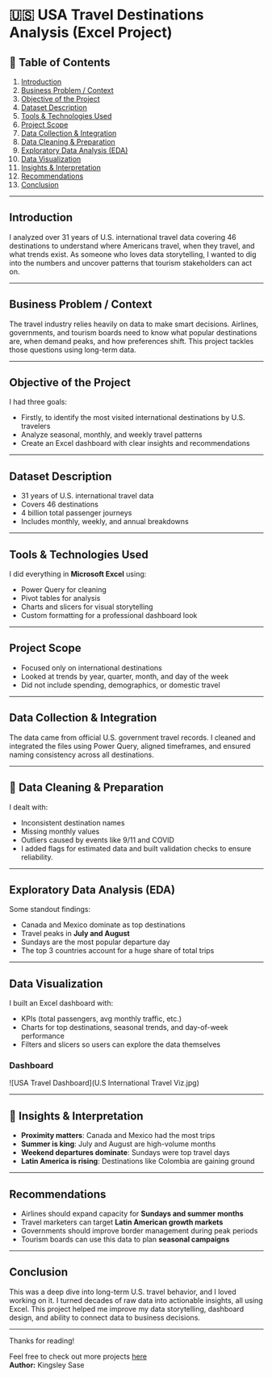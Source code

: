 # 🇺🇸 USA Travel Destinations Analysis (Excel Project)

## 📑 Table of Contents
1. [Introduction](#introduction)  
2. [Business Problem / Context](#business-problem--context)  
3. [Objective of the Project](#objective-of-the-project)  
4. [Dataset Description](#dataset-description)  
5. [Tools & Technologies Used](#tools--technologies-used)  
6. [Project Scope](#project-scope)  
7. [Data Collection & Integration](#data-collection--integration)  
8. [Data Cleaning & Preparation](#data-cleaning--preparation)  
9. [Exploratory Data Analysis (EDA)](#exploratory-data-analysis-eda)  
10. [Data Visualization](#data-visualization)  
11. [Insights & Interpretation](#insights--interpretation)  
12. [Recommendations](#recommendations)  
13. [Conclusion](#conclusion)  

---

## Introduction

I analyzed over 31 years of U.S. international travel data covering 46 destinations to understand where Americans travel, when they travel, and what trends exist. As someone who loves data storytelling, I wanted to dig into the numbers and uncover patterns that tourism stakeholders can act on.

---

## Business Problem / Context

The travel industry relies heavily on data to make smart decisions. Airlines, governments, and tourism boards need to know what popular destinations are, when demand peaks, and how preferences shift. This project tackles those questions using long-term data.

---

## Objective of the Project

I had three goals:
- Firstly, to identify the most visited international destinations by U.S. travelers  
- Analyze seasonal, monthly, and weekly travel patterns  
- Create an Excel dashboard with clear insights and recommendations  

---

## Dataset Description

- 31 years of U.S. international travel data  
- Covers 46 destinations  
- 4 billion total passenger journeys  
- Includes monthly, weekly, and annual breakdowns  

---

## Tools & Technologies Used

I did everything in **Microsoft Excel** using:
- Power Query for cleaning  
- Pivot tables for analysis  
- Charts and slicers for visual storytelling  
- Custom formatting for a professional dashboard look  

---

## Project Scope

- Focused only on international destinations  
- Looked at trends by year, quarter, month, and day of the week  
- Did not include spending, demographics, or domestic travel  

---

## Data Collection & Integration

The data came from official U.S. government travel records. I cleaned and integrated the files using Power Query, aligned timeframes, and ensured naming consistency across all destinations.

---

## 🧹 Data Cleaning & Preparation

I dealt with:
- Inconsistent destination names  
- Missing monthly values  
- Outliers caused by events like 9/11 and COVID
- I added flags for estimated data and built validation checks to ensure reliability.

---

## Exploratory Data Analysis (EDA)

Some standout findings:
- Canada and Mexico dominate as top destinations  
- Travel peaks in **July and August**  
- Sundays are the most popular departure day  
- The top 3 countries account for a huge share of total trips  

---

## Data Visualization

I built an Excel dashboard with:
- KPIs (total passengers, avg monthly traffic, etc.)  
- Charts for top destinations, seasonal trends, and day-of-week performance  
- Filters and slicers so users can explore the data themselves  

### Dashboard

![USA Travel Dashboard](U.S International Travel Viz.jpg)

---

## 🧠 Insights & Interpretation

- **Proximity matters**: Canada and Mexico had the most trips  
- **Summer is king**: July and August are high-volume months  
- **Weekend departures dominate**: Sundays were top travel days  
- **Latin America is rising**: Destinations like Colombia are gaining ground  

---

## Recommendations

- Airlines should expand capacity for **Sundays and summer months**  
- Travel marketers can target **Latin American growth markets**  
- Governments should improve border management during peak periods  
- Tourism boards can use this data to plan **seasonal campaigns**  

---

## Conclusion

This was a deep dive into long-term U.S. travel behavior, and I loved working on it. I turned decades of raw data into actionable insights, all using Excel. This project helped me improve my data storytelling, dashboard design, and ability to connect data to business decisions.

---

Thanks for reading!

Feel free to check out more projects [here](https://github.com/Kingsleysase/Excel-Projects)  
**Author:** Kingsley Sase  


